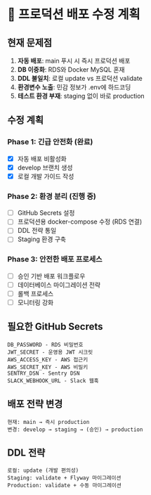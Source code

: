 # 🚨 프로덕션 배포 수정 계획

## 현재 문제점
1. **자동 배포**: main 푸시 시 즉시 프로덕션 배포
2. **DB 이중화**: RDS와 Docker MySQL 혼재
3. **DDL 불일치**: 로컬 update vs 프로덕션 validate
4. **환경변수 노출**: 민감 정보가 .env에 하드코딩
5. **테스트 환경 부재**: staging 없이 바로 production

## 수정 계획

### Phase 1: 긴급 안전화 (완료)
- [x] 자동 배포 비활성화
- [x] develop 브랜치 생성
- [x] 로컬 개발 가이드 작성

### Phase 2: 환경 분리 (진행 중)
- [ ] GitHub Secrets 설정
- [ ] 프로덕션용 docker-compose 수정 (RDS 연결)
- [ ] DDL 전략 통일
- [ ] Staging 환경 구축

### Phase 3: 안전한 배포 프로세스
- [ ] 승인 기반 배포 워크플로우
- [ ] 데이터베이스 마이그레이션 전략
- [ ] 롤백 프로세스
- [ ] 모니터링 강화

## 필요한 GitHub Secrets
```
DB_PASSWORD - RDS 비밀번호
JWT_SECRET - 운영용 JWT 시크릿
AWS_ACCESS_KEY - AWS 접근키
AWS_SECRET_KEY - AWS 비밀키
SENTRY_DSN - Sentry DSN
SLACK_WEBHOOK_URL - Slack 웹훅
```

## 배포 전략 변경
```
현재: main → 즉시 production
변경: develop → staging → (승인) → production
```

## DDL 전략
```
로컬: update (개발 편의성)
Staging: validate + Flyway 마이그레이션
Production: validate + 수동 마이그레이션
```
